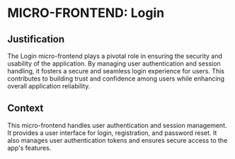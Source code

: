 # MICRO-FRONTEND: Login

## Justification

The Login micro-frontend plays a pivotal role in ensuring the security and usability of the application. By managing user authentication and session handling, it fosters a secure and seamless login experience for users. This contributes to building trust and confidence among users while enhancing overall application reliability.

## Context

This micro-frontend handles user authentication and session management. It provides a user interface for login, registration, and password reset. It also manages user authentication tokens and ensures secure access to the app's features.